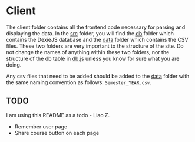 # Client

The client folder contains all the frontend code necessary for parsing and displaying the data.
In the [src](/client/src/) folder, you will find the [db](/client/src/db/) folder which contains the DexieJS database and the [data](/client/src/data/) folder which contains the CSV files. These two folders are very important to the structure of the site. Do not change the names of anything within these two folders, nor the structure of the db table in [db.js](/client/src/db/db.js) unless you know for sure what you are doing.

Any csv files that need to be added should be added to the [data](/client/src/data/) folder with the same naming convention as follows: `Semester_YEAR.csv`.

## TODO

I am using this README as a todo - Liao Z.

- Remember user page
- Share course button on each page